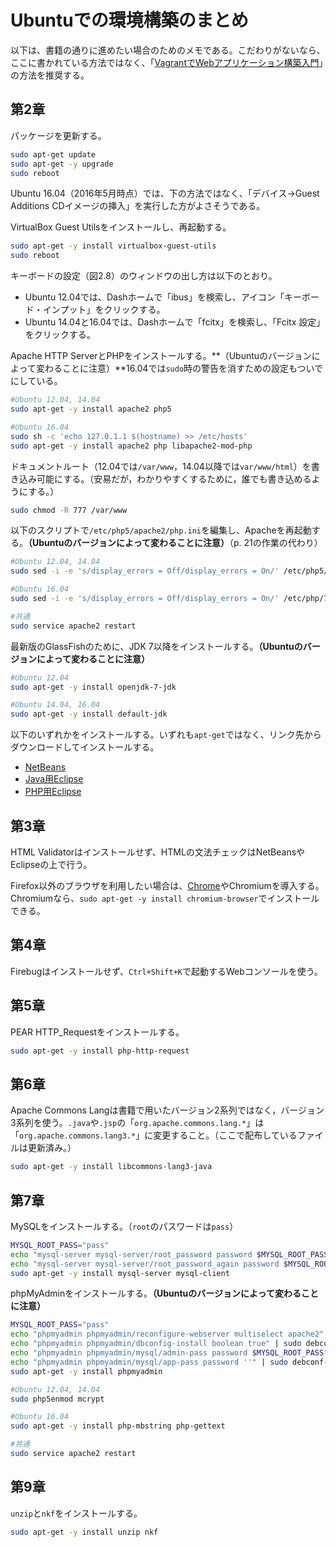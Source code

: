 # Ubuntuでの環境構築のまとめ

以下は、書籍の通りに進めたい場合のためのメモである。こだわりがないなら、ここに書かれている方法ではなく、「[VagrantでWebアプリケーション構築入門](https://github.com/taroyabuki/webbook2server)」の方法を推奨する。

## 第2章

パッケージを更新する。

```bash
sudo apt-get update
sudo apt-get -y upgrade
sudo reboot
```

Ubuntu 16.04（2016年5月時点）では、下の方法ではなく、「デバイス→Guest Additions CDイメージの挿入」を実行した方がよさそうである。

VirtualBox Guest Utilsをインストールし、再起動する。

```bash
sudo apt-get -y install virtualbox-guest-utils
sudo reboot
```

キーボードの設定（図2.8）のウィンドウの出し方は以下のとおり。

* Ubuntu 12.04では、Dashホームで「ibus」を検索し、アイコン「キーボード・インプット」をクリックする。
* Ubuntu 14.04と16.04では、Dashホームで「fcitx」を検索し、「Fcitx 設定」をクリックする。

Apache HTTP ServerとPHPをインストールする。**（Ubuntuのバージョンによって変わることに注意）**16.04では`sudo`時の警告を消すための設定もついでにしている。

```bash
#Ubuntu 12.04, 14.04
sudo apt-get -y install apache2 php5

#Ubuntu 16.04
sudo sh -c 'echo 127.0.1.1 $(hostname) >> /etc/hosts'
sudo apt-get -y install apache2 php libapache2-mod-php
```

ドキュメントルート（12.04では`/var/www`，14.04以降では`var/www/html`）を書き込み可能にする。（安易だが，わかりやすくするために，誰でも書き込めるようにする。）

```bash
sudo chmod -R 777 /var/www
```

以下のスクリプトで`/etc/php5/apache2/php.ini`を編集し、Apacheを再起動する。**（Ubuntuのバージョンによって変わることに注意）**（p. 21の作業の代わり）

```bash
#Ubuntu 12.04, 14.04
sudo sed -i -e 's/display_errors = Off/display_errors = On/' /etc/php5/apache2/php.ini

#Ubuntu 16.04
sudo sed -i -e 's/display_errors = Off/display_errors = On/' /etc/php/7.0/apache2/php.ini

#共通
sudo service apache2 restart
```

最新版のGlassFishのために、JDK 7以降をインストールする。**（Ubuntuのバージョンによって変わることに注意）**

```bash
#Ubuntu 12.04
sudo apt-get -y install openjdk-7-jdk

#Ubuntu 14.04, 16.04
sudo apt-get -y install default-jdk
```

以下のいずれかをインストールする。いずれも`apt-get`ではなく、リンク先からダウンロードしてインストールする。

* [NetBeans](https://netbeans.org/downloads/)
* [Java用Eclipse](http://www.eclipse.org/downloads/packages/eclipse-ide-java-ee-developers/mars2)
* [PHP用Eclipse](http://www.eclipse.org/downloads/packages/eclipse-php-developers/mars2)

## 第3章

HTML Validatorはインストールせず、HTMLの文法チェックはNetBeansやEclipseの上で行う。

Firefox以外のブラウザを利用したい場合は、[Chrome](https://www.google.co.jp/chrome/)やChromiumを導入する。Chromiumなら、`sudo apt-get -y install chromium-browser`でインストールできる。

## 第4章

Firebugはインストールせず、`Ctrl+Shift+K`で起動するWebコンソールを使う。

## 第5章

PEAR HTTP_Requestをインストールする。

```bash
sudo apt-get -y install php-http-request
```

## 第6章

Apache Commons Langは書籍で用いたバージョン2系列ではなく，バージョン3系列を使う。`.java`や`.jsp`の「`org.apache.commons.lang.*`」は「`org.apache.commons.lang3.*`」に変更すること。（ここで配布しているファイルは更新済み。）

```bash
sudo apt-get -y install libcommons-lang3-java
```

## 第7章

MySQLをインストールする。（`root`のパスワードは`pass`）

```bash
MYSQL_ROOT_PASS="pass"
echo "mysql-server mysql-server/root_password password $MYSQL_ROOT_PASS" | sudo debconf-set-selections
echo "mysql-server mysql-server/root_password_again password $MYSQL_ROOT_PASS" | sudo debconf-set-selections
sudo apt-get -y install mysql-server mysql-client
```

phpMyAdminをインストールする。**（Ubuntuのバージョンによって変わることに注意）**

```bash
MYSQL_ROOT_PASS="pass"
echo "phpmyadmin phpmyadmin/reconfigure-webserver multiselect apache2" | sudo debconf-set-selections
echo "phpmyadmin phpmyadmin/dbconfig-install boolean true" | sudo debconf-set-selections
echo "phpmyadmin phpmyadmin/mysql/admin-pass password $MYSQL_ROOT_PASS" | sudo debconf-set-selections
echo "phpmyadmin phpmyadmin/mysql/app-pass password ''" | sudo debconf-set-selections
sudo apt-get -y install phpmyadmin

#Ubuntu 12.04, 14.04
sudo php5enmod mcrypt

#Ubuntu 16.04
sudo apt-get -y install php-mbstring php-gettext

#共通
sudo service apache2 restart
```

## 第9章

`unzip`と`nkf`をインストールする。

```bash
sudo apt-get -y install unzip nkf
```
